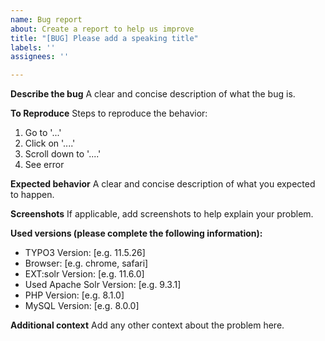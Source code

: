 ```yaml
---
name: Bug report
about: Create a report to help us improve
title: "[BUG] Please add a speaking title"
labels: ''
assignees: ''

---
```


**Describe the bug**
A clear and concise description of what the bug is.

**To Reproduce**
Steps to reproduce the behavior:
1. Go to '...'
2. Click on '....'
3. Scroll down to '....'
4. See error

**Expected behavior**
A clear and concise description of what you expected to happen.

**Screenshots**
If applicable, add screenshots to help explain your problem.

**Used versions (please complete the following information):**
 - TYPO3 Version: [e.g. 11.5.26]
 - Browser: [e.g. chrome, safari]
 - EXT:solr Version: [e.g. 11.6.0]
 - Used Apache Solr Version: [e.g. 9.3.1]
 - PHP Version: [e.g. 8.1.0]
 - MySQL Version: [e.g. 8.0.0]

**Additional context**
Add any other context about the problem here.
